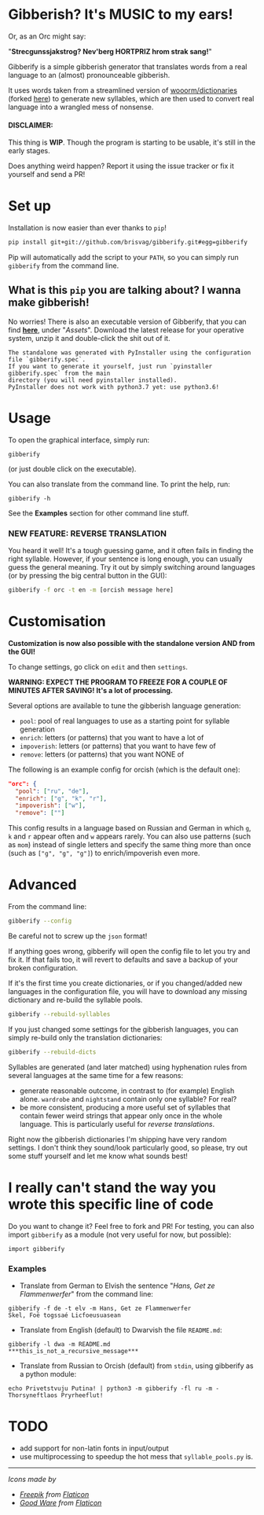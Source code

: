 # Gibberish? It's MUSIC to my ears!

Or, as an Orc might say:

"**Strecgunssjakstrog? Nev'berg HORTPRIZ hrom strak sang!**"

Gibberify is a simple gibberish generator that translates words from a real language to an (almost) pronounceable gibberish.

It uses words taken from a streamlined version of
[wooorm/dictionaries](https://github.com/wooorm/dictionaries/tree/master/dictionaries)
(forked [here](https://github.com/brisvag/dictionaries)) to generate new syllables, 
which are then used to convert real language into a wrangled mess of nonsense.

#### DISCLAIMER:

This thing is **WIP**. Though the program is starting to be usable, it's still in the early stages. 

Does anything weird happen? Report it using the issue tracker or fix it yourself and send a PR!

# Set up

Installation is now easier than ever thanks to `pip`!
```bash
pip install git+git://github.com/brisvag/gibberify.git#egg=gibberify
```

Pip will automatically add the script to your `PATH`, so you can simply run `gibberify` from the command line.

## What is this `pip` you are talking about? I wanna make gibberish!

No worries! There is also an executable version of Gibberify, that you can find
[**here**](https://github.com/brisvag/gibberify/releases/latest), under "_Assets_".
Download the latest release for your operative system, unzip it and double-click the shit out of it. 

    The standalone was generated with PyInstaller using the configuration file `gibberify.spec`.
    If you want to generate it yourself, just run `pyinstaller gibberify.spec` from the main
    directory (you will need pyinstaller installed).
    PyInstaller does not work with python3.7 yet: use python3.6!

# Usage

To open the graphical interface, simply run:
```
gibberify
```
(or just double click on the executable).

You can also translate from the command line. To print the help, run:
```
gibberify -h
```
See the **Examples** section for other command line stuff.

### NEW FEATURE: REVERSE TRANSLATION

You heard it well! It's a tough guessing game, and it often fails in finding the right syllable.
However, if your sentence is long enough, you can usually guess the general meaning. Try it out by simply switching
around languages (or by pressing the big central button in the GUI):
```bash
gibberify -f orc -t en -m [orcish message here] 
```

# Customisation

**Customization is now also possible with the standalone version AND from the GUI!**

To change settings, go click on `edit` and then `settings`.

**WARNING: EXPECT THE PROGRAM TO FREEZE FOR A COUPLE OF MINUTES AFTER SAVING! It's a lot of processing.**

Several options are available to tune the gibberish language generation:
- `pool`: pool of real languages to use as a starting point for syllable generation
- `enrich`: letters (or patterns) that you want to have a lot of
- `impoverish`: letters (or patterns) that you want to have few of
- `remove`: letters (or patterns) that you want NONE of

The following is an example config for orcish (which is the default one):
```json
"orc": {
  "pool": ["ru", "de"],
  "enrich": ["g", "k", "r"],
  "impoverish": ["w"],
  "remove": [""]
```
This config results in a language based on Russian and German in which `g`, `k` and `r` appear often and
`w` appears rarely. You can also use patterns (such as `mom`) instead of single letters and specify the same thing
more than once (such as `["g", "g", "g"]`) to enrich/impoverish even more.

# Advanced
From the command line:
```bash
gibberify --config
```
Be careful not to screw up the `json` format!

If anything goes wrong, gibberify will open the config file to let you try and fix it. If that fails too, it will revert
to defaults and save a backup of your broken configuration.

If it's the first time you create dictionaries, or if you changed/added new languages in the configuration file,
you will have to download any missing dictionary and re-build the syllable pools.
```bash
gibberify --rebuild-syllables
```

If you just changed some settings for the gibberish languages, you can simply re-build only the translation dictionaries:
```bash
gibberify --rebuild-dicts
```

Syllables are generated (and later matched) using hyphenation rules from several languages at the same time for a few reasons:
- generate reasonable outcome, in contrast to (for example) English alone. `wardrobe` and `nightstand` contain only one syllable? For real?
- be more consistent, producing a more useful set of syllables that contain fewer weird strings that appear only once in the whole language.
  This is particularly useful for _reverse translations_.

Right now the gibberish dictionaries I'm shipping have very random settings. I don't think they sound/look particularly good,
so please, try out some stuff yourself and let me know what sounds best!

# I really can't stand the way you wrote this specific line of code

Do you want to change it? Feel free to fork and PR! For testing, you can also import `gibberify` as a module
(not very useful for now, but possible):
```python3
import gibberify
```

### Examples

- Translate from German to Elvish the sentence "*Hans, Get ze Flammenwerfer*" from the command line:
```
gibberify -f de -t elv -m Hans, Get ze Flammenwerfer
Skel, Foë togssaé Licfoeusuasean
```

- Translate from English (default) to Dwarvish the file `README.md`:
```
gibberify -l dwa -m README.md
***this_is_not_a_recursive_message***
```

- Translate from Russian to Orcish (default) from `stdin`, using gibberify as a python module:
```
echo Privetstvuju Putina! | python3 -m gibberify -fl ru -m -
Thorsyneftlaos Pryrheeflut!
```

# TODO

- add support for non-latin fonts in input/output
- use multiprocessing to speedup the hot mess that `syllable_pools.py` is.

---

_Icons made by_
- _[Freepik](https://www.freepik.com/) from [Flaticon](https://www.flaticon.com/)_
- _[Good Ware](https://www.flaticon.com/authors/good-ware) from [Flaticon](https://www.flaticon.com/)_